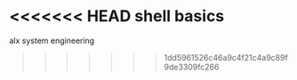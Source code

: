 <<<<<<< HEAD
shell basics
=======
alx system engineering
>>>>>>> 1dd5961526c46a9c4f21c4a9c89f9de3309fc266
